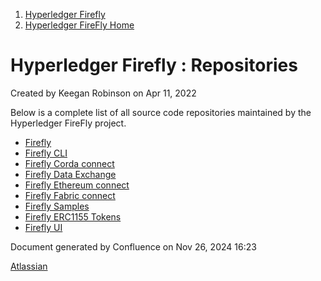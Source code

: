 1. [Hyperledger Firefly](index.html)
2. [Hyperledger FireFly Home](Hyperledger-FireFly-Home_20152345.html)

# Hyperledger Firefly : Repositories

Created by Keegan Robinson on Apr 11, 2022

Below is a complete list of all source code repositories maintained by the Hyperledger FireFly project.

- [Firefly](https://github.com/hyperledger/firefly)
- [Firefly CLI](https://github.com/hyperledger/firefly-cli)
- [Firefly Corda connect](https://github.com/hyperledger/firefly-cordaconnect)
- [Firefly Data Exchange](https://github.com/hyperledger/firefly-dataexchange-https)
- [Firefly Ethereum connect](https://github.com/hyperledger/firefly-ethconnect)
- [Firefly Fabric connect](https://github.com/hyperledger/firefly-fabconnect)
- [Firefly Samples](https://github.com/hyperledger/firefly-samples)
- [Firefly ERC1155 Tokens](https://github.com/hyperledger/firefly-tokens-erc1155)
- [Firefly UI](https://github.com/hyperledger/firefly-ui)

Document generated by Confluence on Nov 26, 2024 16:23

[Atlassian](http://www.atlassian.com/)
